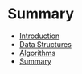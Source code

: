 # Summary
* [Introduction](README.md)
* [Data Structures](page-data-structures.md)
* [Algorithms](page-algorithms.md)
* [Summary](SUMMARY.md)
